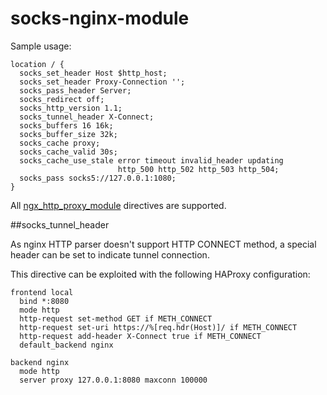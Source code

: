 # socks-nginx-module

Sample usage:

```
location / {
  socks_set_header Host $http_host;
  socks_set_header Proxy-Connection '';
  socks_pass_header Server;
  socks_redirect off;
  socks_http_version 1.1;
  socks_tunnel_header X-Connect;
  socks_buffers 16 16k; 
  socks_buffer_size 32k;
  socks_cache proxy;
  socks_cache_valid 30s;
  socks_cache_use_stale error timeout invalid_header updating
                        http_500 http_502 http_503 http_504;
  socks_pass socks5://127.0.0.1:1080;
}
```

All [ngx_http_proxy_module](http://nginx.org/en/docs/http/ngx_http_proxy_module.html) directives are supported.

##socks_tunnel_header

As nginx HTTP parser doesn't support HTTP CONNECT method, a special header can be set to indicate tunnel connection.

This directive can be exploited with the following HAProxy configuration:

```
frontend local
  bind *:8080
  mode http
  http-request set-method GET if METH_CONNECT
  http-request set-uri https://%[req.hdr(Host)]/ if METH_CONNECT
  http-request add-header X-Connect true if METH_CONNECT
  default_backend nginx

backend nginx
  mode http
  server proxy 127.0.0.1:8080 maxconn 100000
```